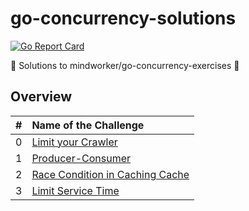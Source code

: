 # go-concurrency-solutions

[![Go Report Card](https://goreportcard.com/badge/github.com/derekahn/go-concurrency-solutions)](https://goreportcard.com/report/github.com/derekahn/go-concurrency-solutions)

🐹 Solutions to mindworker/go-concurrency-exercises 🔀

## Overview

| #   | Name of the Challenge                                                                                               |
| --- | :------------------------------------------------------------------------------------------------------------------ |
| 0   | [Limit your Crawler](https://github.com/derekahn/go-concurrency-solutions/tree/master/0-limit-crawler)              |
| 1   | [Producer-Consumer](https://github.com/derekahn/go-concurrency-solutions/tree/master/1-producer-consumer)           |
| 2   | [Race Condition in Caching Cache](https://github.com/derekahn/go-concurrency-solutions/tree/master/2-race-in-cache) |
| 3   | [Limit Service Time](https://github.com/derekahn/go-concurrency-solutions/tree/master/3-limit-service-time)          |
